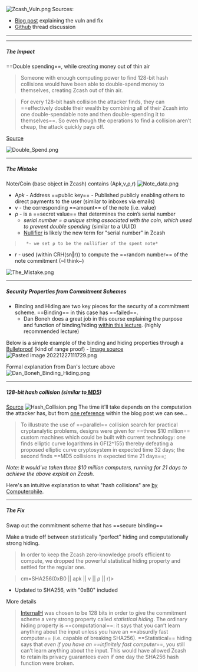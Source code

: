 ![Zcash_Vuln.png](Images/Zcash_Vuln.png)
Sources:
- [Blog post](https://electriccoin.co/blog/fixing-zcash-vulns/?utm_source=pocket_reader) explaining the vuln and fix
- [Github](https://github.com/zcash/zcash/issues/738) thread discussion 
---
---
##### The Impact

==Double spending==, while creating money out of thin air

> Someone with enough computing power to find 128-bit hash collisions would have been able to double-spend money to themselves, creating Zcash out of thin air.

> For every 128-bit hash collision the attacker finds, they can ==effectively double their wealth by combining all of their Zcash into one double-spendable note and then double-spending it to themselves==. So even though the operations to find a collision aren’t cheap, the attack quickly pays off.

[Source](https://www.linkedin.com/pulse/blockchain-double-spending-problem-harinder-seera/)

![Double_Spend.png](Images/Double_Spend.png)

---
##### The Mistake

Note/Coin (base object in Zcash) contains (Apk,v,ρ,r)
![Note_data.png](Images/Note_data.png)
- A*pk* - Address ==public key== - Published publicly enabling others to direct payments to the user (similar to inboxes via emails)
- v - the corresponding ==amount== of the note (i.e. value)
- ρ - is a ==secret value== that determines the coin’s serial number 
	- *serial number = a unique string associated with the coin, which used to prevent double spending* (similar to a UUID)
	- [Nullifier](https://zcash.github.io/orchard/design/nullifiers.html) is likely the new term for "serial number" in Zcash
> 		*- we set ρ to be the nullifier of the spent note*
- r - used (within CRH(sn‖r)) to compute the ==random number== of the note commitment (~I think~)

![The_Mistake.png](Images/The_Mistake.png)

---
##### Security Properties from Commitment Schemes 

- Binding and Hiding are two key pieces for the security of a commitment scheme. ==Binding== in this case has ==failed==. 
	- Dan Boneh does a great job in this course explaining the purpose and function of binding/hiding [within this lecture](https://youtu.be/H3GmsxRU1Kw?t=832). (highly recommended lecture)

Below is a simple example of the binding and hiding properties through a [Bulletproof](https://youtu.be/ilGfKH-kFiQ) (kind of range proof) - [Image source](https://medium.com/coinmonks/zero-knowledge-proofs-um-what-a092f0ee9f28)
![Pasted image 20221227111729.png](Images/Pasted_image_20221227111200.png)

Formal explanation from Dan's lecture above
![Dan_Boneh_Binding_Hiding.png](Images/Dan_Boneh_Binding_Hiding.png)

---
##### 128-bit hash collision (similar to[ MD5](https://en.wikipedia.org/wiki/MD5#Collision_vulnerabilities))

[Source](https://www.geeksforgeeks.org/java-program-to-implement-hash-tables-chaining-with-doubly-linked-lists/)
![Hash_Collision.png](Images/Hash_Collision.png)
The time it'll take depends on the computation the attacker has, but from [one reference](http://people.scs.carleton.ca/~paulv/papers/JoC97.pdf) within the blog post we can see... 

>  To illustrate the use of ==parallel== collision search for practical cryptanalytic problems, designs were given for ==three $10 million== custom machines which could be built with current technology: one finds elliptic curve logarithms in GF(2^155) thereby defeating a proposed elliptic curve cryptosystem in expected time 32 days; the second finds ==MD5 collisions in expected time 21 days==;

*Note: It would've taken three $10 million computers, running for 21 days to achieve the above exploit on Zcash.* 

Here's an intuitive explanation to what "hash collisions" are [by Computerphile](https://youtu.be/b4b8ktEV4Bg?t=97). 

---
##### The Fix

Swap out the commitment scheme that has ==secure binding==

Make a trade off between statistically "perfect" hiding and computationally strong hiding. 

> In order to keep the Zcash zero-knowledge proofs efficient to compute, we dropped the powerful statistical hiding property and settled for the regular one.

> cm=SHA256(0xB0 || apk || v || ρ || r)> 
- Updated to SHA256, with "0xB0" included

More details
> [InternalH](http://zerocash-project.org/media/pdf/zerocash-extended-20140518.pdf) was chosen to be 128 bits in order to give the commitment scheme a very strong property called _statistical hiding_. The ordinary hiding property is ==computational==: it says that you can’t learn anything about the input unless you have an ==absurdly fast computer== (i.e. capable of breaking SHA256). ==Statistical== hiding says that _even if you have an ==infinitely fast computer_==, you still can’t learn anything about the input. This would have allowed Zcash to retain its privacy guarantees even if one day the SHA256 hash function were broken.
